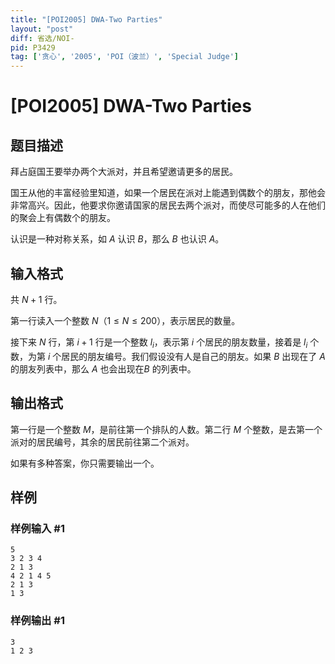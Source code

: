 ```yaml
---
title: "[POI2005] DWA-Two Parties"
layout: "post"
diff: 省选/NOI-
pid: P3429
tag: ['贪心', '2005', 'POI（波兰）', 'Special Judge']
---
```

# [POI2005] DWA-Two Parties
## 题目描述

拜占庭国王要举办两个大派对，并且希望邀请更多的居民。

国王从他的丰富经验里知道，如果一个居民在派对上能遇到偶数个的朋友，那他会非常高兴。因此，他要求你邀请国家的居民去两个派对，而使尽可能多的人在他们的聚会上有偶数个的朋友。

认识是一种对称关系，如 $A$ 认识 $B$，那么 $B$ 也认识 $A$。

## 输入格式

共 $N+1$ 行。

第一行读入一个整数 $N$（$1\le N\le 200$），表示居民的数量。

接下来 $N$ 行，第 $i+1$ 行是一个整数 $l_i$，表示第 $i$ 个居民的朋友数量，接着是 $l_i$ 个数，为第 $i$ 个居民的朋友编号。我们假设没有人是自己的朋友。如果 $B$ 出现在了 $A$ 的朋友列表中，那么 $A$ 也会出现在$B$ 的列表中。

## 输出格式

第一行是一个整数 $M$，是前往第一个排队的人数。第二行 $M$ 个整数，是去第一个派对的居民编号，其余的居民前往第二个派对。

如果有多种答案，你只需要输出一个。

## 样例

### 样例输入 #1
```
5
3 2 3 4
2 1 3
4 2 1 4 5
2 1 3
1 3
```
### 样例输出 #1
```
3
1 2 3
```
